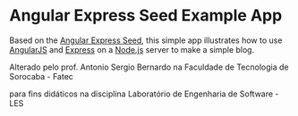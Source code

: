 # Angular Express Seed Example App

Based on the [Angular Express Seed](https://github.com/btford/angular-express-seed), this simple app illustrates how to use [AngularJS](http://angularjs.org/) and [Express](http://expressjs.com/) on a [Node.js](http://nodejs.org/) server to make a simple blog.


Alterado pelo prof. Antonio Sergio Bernardo na Faculdade de Tecnologia de Sorocaba - Fatec

para fins didáticos na disciplina Laboratório de Engenharia de Software - LES
